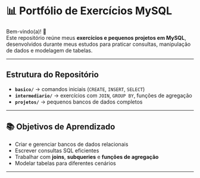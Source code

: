 
# 📊 Portfólio de Exercícios MySQL

Bem-vindo(a)! 👋  
Este repositório reúne meus **exercícios e pequenos projetos em MySQL**, desenvolvidos durante meus estudos para praticar consultas, manipulação de dados e modelagem de tabelas.  

---

##  Estrutura do Repositório
- **`basico/`** → comandos iniciais (`CREATE`, `INSERT`, `SELECT`)  
- **`intermediario/`** → exercícios com `JOIN`, `GROUP BY`, funções de agregação  
- **`projetos/`** → pequenos bancos de dados completos   

---

## 📚 Objetivos de Aprendizado
- Criar e gerenciar bancos de dados relacionais  
- Escrever consultas SQL eficientes  
- Trabalhar com **joins**, **subqueries** e **funções de agregação**  
- Modelar tabelas para diferentes cenários  

---

